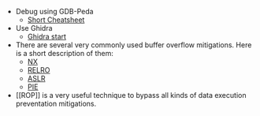 - Debug using GDB-Peda
    - [Short Cheatsheet]()
- Use Ghidra
    - [Ghidra start](https://guyinatuxedo.github.io/02-intro_tooling/ghidra/index.html) 
- There are several very commonly used buffer overflow mitigations. Here is a short description of them:
	- [NX](NX) 
	- [RELRO](RELRO) 
    - [ASLR](ASLR) 
    - [PIE](PIE)
- [[ROP]] is a very useful technique to bypass all kinds of data execution preventation mitigations. 
